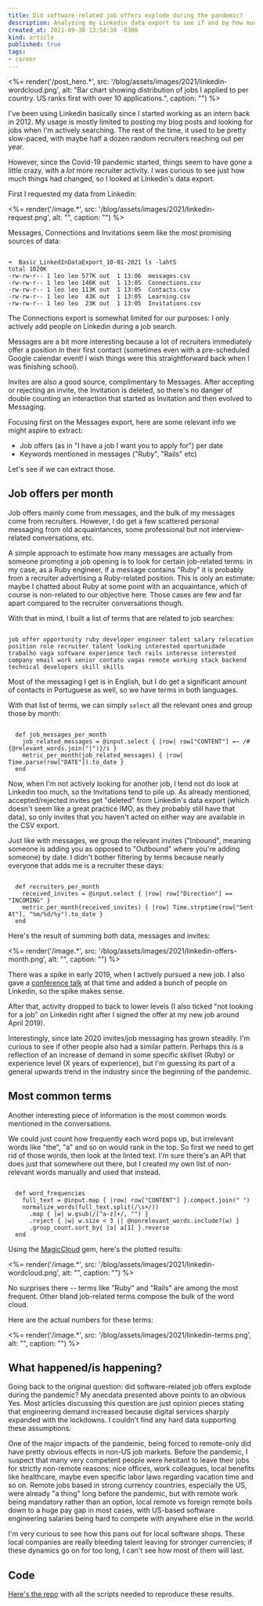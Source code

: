 ```yaml
---
title: Did software-related job offers explode during the pandemic?
description: Analyzing my Linkedin data export to see if and by how much the software industry exploded during the pandemic.
created_at: 2021-09-30 13:54:30 -0300
kind: article
published: true
tags:
- career
---
```

<%= render('/post_hero.*', src: '/blog/assets/images/2021/linkedin-wordcloud.png', alt: "Bar chart showing distribution of jobs I applied to per country. US ranks first with over 10 applications.", caption: "") %>


I've been using Linkedin basically since I started working as an intern back in 2012. My usage is mostly limited to posting my blog posts and looking for jobs when I'm actively searching. The rest of the time, it used to be pretty slow-paced, with maybe half a dozen random recruiters reaching out per year.

However, since the Covid-19 pandemic started, things seem to have gone a little crazy, with a _lot_ more recruiter activity. I was curious to see just how much things had changed, so I looked at Linkedin's data export.

<!-- more -->

First I requested my data from Linkedin:

<%= render('/image.*', src: '/blog/assets/images/2021/linkedin-request.png', alt: "", caption: "") %>

Messages, Connections and Invitations seem like the most promising sources of data:

<div class="highlight"><pre><code class="language-bash">
➜  Basic_LinkedInDataExport_10-01-2021 ls -lahtS
total 1020K
-rw-rw-r-- 1 leo leo 577K out  1 13:06  messages.csv
-rw-rw-r-- 1 leo leo 146K out  1 13:05  Connections.csv
-rw-rw-r-- 1 leo leo 113K out  1 13:05  Contacts.csv
-rw-rw-r-- 1 leo leo  43K out  1 13:05  Learning.csv
-rw-rw-r-- 1 leo leo  23K out  1 13:05  Invitations.csv
</code></pre></div>

The Connections export is somewhat limited for our purposes: I only actively add people on Linkedin during a job search.

Messages are a bit more interesting because a lot of recruiters immediately offer a position in their first contact (sometimes even with a pre-scheduled Google calendar event! I wish things were this straightforward back when I was finishing school).

Invites are also a good source, complimentary to Messages. After accepting or rejecting an invite, the Invitation is deleted, so there's no danger of double counting an interaction that started as Invitation and then evolved to Messaging.

Focusing first on the Messages export, here are some relevant info we might aspire to extract:

* Job offers (as in "I have a job I want you to apply for") per date
* Keywords mentioned in messages ("Ruby", "Rails" etc)

Let's see if we can extract those.

## Job offers per month

Job offers mainly come from messages, and the bulk of my messages come from recruiters. However, I do get a few scattered personal messaging from old acquaintances, some professional but not interview-related conversations, etc.

A simple approach to estimate how many messages are actually from someone promoting a job opening is to look for certain job-related terms: in my case, as a Ruby engineer, if a message contains "Ruby" it is probably from a recruiter advertising a Ruby-related position. This is only an estimate: maybe I chatted about Ruby at some point with an acquaintance, which of course is non-related to our objective here. Those cases are few and far apart compared to the recruiter conversations though.

With that in mind, I built a list of terms that are related to job searches:

<div class="highlight"><pre><code class="language-ruby">
job offer opportunity ruby developer engineer talent salary relocation position role recruiter talent looking interested oportunidade trabalho vaga software experience tech rails interesse interested company email work senior contato vagas remote working stack backend technical developers skill skills
</code></pre></div>

Most of the messaging I get is in English, but I do get a significant amount of contacts in Portuguese as well, so we have terms in both languages.

With that list of terms, we can simply `select` all the relevant ones and group those by month:

<div class="highlight"><pre><code class="language-ruby">
  def job_messages_per_month
    job_related_messages = @input.select { |row| row["CONTENT"] =~ /#{@relevant_words.join("|")}/i }
    metric_per_month(job_related_messages) { |row| Time.parse(row["DATE"]).to_date }
  end
</code></pre></div>

Now, when I'm not actively looking for another job, I tend not do look at Linkedin too much, so the Invitations tend to pile up. As already mentioned, accepted/rejected invites get "deleted" from Linkedin's data export (which doesn't seem like a great practice IMO, as they probably still have that data), so only invites that you haven't acted on either way are available in the CSV export.

Just like with messages, we group the relevant invites ("Inbound", meaning someone is adding you as opposed to "Outbound" where you're adding someone) by date. I didn't bother filtering by terms because nearly everyone that adds me is a recruiter these days:

<div class="highlight"><pre><code class="language-ruby">
  def recruiters_per_month
    received_invites = @input.select { |row| row["Direction"] == "INCOMING" }
    metric_per_month(received_invites) { |row| Time.strptime(row["Sent At"], "%m/%d/%y").to_date }
  end
</code></pre></div>

Here's the result of summing both data, messages and invites:

<%= render('/image.*', src: '/blog/assets/images/2021/linkedin-offers-month.png', alt: "", caption: "") %>

There was a spike in early 2019, when I actively pursued a new job. I also gave a [conference talk](http://www.thedevelopersconference.com.br/tdc/2019/florianopolis/trilha-web-frontend) at that time and added a bunch of people on Linkedin, so the spike makes sense.

After that, activity dropped to back to lower levels (I also ticked "not looking for a job" on Linkedin right after I signed the offer at my new job around April 2019).

Interestingly, since late 2020 invites/job messaging has grown steadily. I'm curious to see if other people also had a similar pattern. Perhaps this is a reflection of an increase of demand in some specific skillset (Ruby) or experience level (X years of experience), but I'm guessing its part of a general upwards trend in the industry since the beginning of the pandemic.

## Most common terms

Another interesting piece of information is the most common words mentioned in the conversations.

We could just count how frequently each word pops up, but irrelevant words like "the", "a" and so on would rank in the top. So first we need to get rid of those words, then look at the linted text. I'm sure there's an API that does just that somewhere out there, but I created my own list of non-relevant words manually and used that instead.

<div class="highlight"><pre><code class="language-ruby">
  def word_frequencies
    full_text = @input.map { |row| row["CONTENT"] }.compact.join(" ")
    normalize_words(full_text.split(/\s+/))
      .map { |w| w.gsub(/[^a-z]+/, "") }
      .reject { |w| w.size < 3 || @nonrelevant_words.include?(w) }
      .group_count.sort_by{ |a| a[1] }.reverse
  end
</code></pre></div>

Using the [MagicCloud](https://github.com/zverok/magic_cloud) gem, here's the plotted results:

<%= render('/image.*', src: '/blog/assets/images/2021/linkedin-wordcloud.png', alt: "", caption: "") %>

No surprises there -- terms like "Ruby" and "Rails" are among the most frequent. Other bland job-related terms compose the bulk of the word cloud.

Here are the actual numbers for these terms:

<%= render('/image.*', src: '/blog/assets/images/2021/linkedin-terms.png', alt: "", caption: "") %>

## What happened/is happening?

Going back to the original question: did software-related job offers explode during the pandemic? My anecdata presented above points to an obvious Yes. Most articles discussing this question are just opinion pieces stating that engineering demand increased because digital services sharply expanded with the lockdowns. I couldn't find any hard data supporting these assumptions.

One of the major impacts of the pandemic, being forced to remote-only did have pretty obvious effects in non-US job markets. Before the pandemic, I suspect that many very competent people were hesitant to leave their jobs for strictly non-remote reasons: nice offices, work colleagues, local benefits like healthcare, maybe even specific labor laws regarding vacation time and so on. Remote jobs based in strong currency countries, especially the US, were already "a thing" long before the pandemic, but with remote work being mandatory rather than an option, local remote vs foreign remote boils down to a huge pay gap in most cases, with US-based software engineering salaries being hard to compete with anywhere else in the world.

I'm very curious to see how this pans out for local software shops. These local companies are really bleeding talent leaving for stronger currencies; if these dynamics go on for too long, I can't see how most of them will last.

## Code

[Here's the repo](https://github.com/lbrito1/linkedin-insights) with all the scripts needed to reproduce these results.
